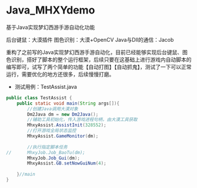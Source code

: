 # Java_MHXYdemo
基于Java实现梦幻西游手游自动化功能

后台键鼠：大漠插件
图色识别：大漠+OpenCV
Java与Dll的通信：Jacob


重构了之前写的Java实现梦幻西游手游自动化，目前已经能够实现后台键鼠、图色识别，搭好了脚本的整个运行框架，后续只要在这基础上进行游戏内自动脚本的编写即可，试写了两个简单的功能【自动打图】【自动抓鬼】，测试了一下可以正常运行，需要优化的地方还很多，后续慢慢打磨。
- 测试用例：TestAssist.java
```java
public class TestAssist {
	public static void main(String args[]){
		//创建Java调用大漠对象
		Dm2Java dm = new Dm2Java();
		//辅助工具初始化，传入游戏进程句柄，由大漠工具获取
		MhxyAssist.AssistInit(328552);
		//打开游戏全局状态监控
		MhxyAssist.GameMonitor(dm);
		
		//执行指定脚本任务
//		MhxyJob.Job_BaoTu(dm);
		MhxyJob.Job_Gui(dm);
		MhxyAssist.GB.setNowGuiNum(4);
		
	}//main	
}
```
